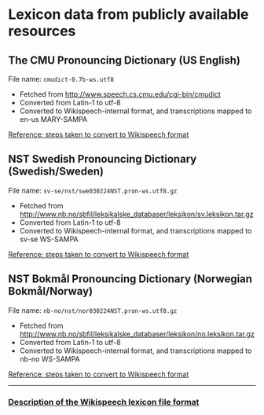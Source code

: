 # Lexicon data from publicly available resources

## The CMU Pronouncing Dictionary (US English)

File name: `cmudict-0.7b-ws.utf8`

 * Fetched from http://www.speech.cs.cmu.edu/cgi-bin/cmudict
 * Converted from Latin-1 to utf-8
 * Converted to Wikispeech-internal format, and transcriptions mapped to en-us MARY-SAMPA

[Reference: steps taken to convert to Wikispeech format](https://github.com/stts-se/lexdata/blob/master/en-us/cmudict/README.md)


## NST Swedish Pronouncing Dictionary (Swedish/Sweden)

File name: `sv-se/nst/swe030224NST.pron-ws.utf8.gz`

 * Fetched from http://www.nb.no/sbfil/leksikalske_databaser/leksikon/sv.leksikon.tar.gz
 * Converted from Latin-1 to utf-8
 * Converted to Wikispeech-internal format, and transcriptions mapped to sv-se WS-SAMPA
 
[Reference: steps taken to convert to Wikispeech format](https://github.com/stts-se/lexdata/blob/master/sv-se/nst/README.md)


## NST Bokmål Pronouncing Dictionary (Norwegian Bokmål/Norway)

File name: `nb-no/nst/nor030224NST.pron-ws.utf8.gz`

 * Fetched from http://www.nb.no/sbfil/leksikalske_databaser/leksikon/no.leksikon.tar.gz
 * Converted from Latin-1 to utf-8
 * Converted to Wikispeech-internal format, and transcriptions mapped to nb-no WS-SAMPA

[Reference: steps taken to convert to Wikispeech format](https://github.com/stts-se/lexdata/blob/master/nb-no/nst/README.md)



---

### [Description of the Wikispeech lexicon file format](https://godoc.org/github.com/stts-se/pronlex/line)
